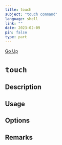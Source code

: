 ```yaml
---
title: touch
subject: "touch command"
language: shell
link: ""
date: 2023-02-09
pin: false
type: part
---
```

[Go Up](commands.md)

# `touch`

## Description

## Usage

## Options

## Remarks